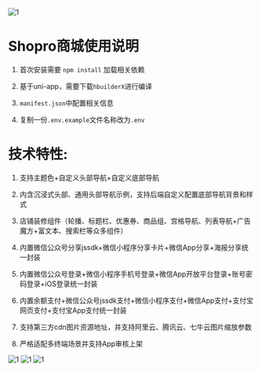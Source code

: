 ![1](https://file.sheepjs.com/www/preview/dcloud/01.png '01.png')
# Shopro商城使用说明
1. 首次安装需要 `npm install` 加载相关依赖

2. 基于uni-app，需要下载`hbuilderX`进行编译

3. `manifest.json`中配置相关信息

4. 复制一份`.env.example`文件名称改为`.env`

# 技术特性:
1. 支持主题色+自定义头部导航+自定义底部导航


2. 内含沉浸式头部、通用头部导航示例，支持后端自定义配置底部导航背景和样式


3. 店铺装修组件（轮播、标题栏、优惠券、商品组、宫格导航、列表导航+广告魔方+富文本、搜索栏等众多组件）


4. 内置微信公众号分享jssdk+微信小程序分享卡片+微信App分享+海报分享统一封装


5. 内置微信公众号登录+微信小程序手机号登录+微信App开放平台登录+账号密码登录+iOS登录统一封装


6. 内置余额支付+微信公众号jssdk支付+微信小程序支付+微信App支付+支付宝网页支付+支付宝App支付统一封装


7. 支持第三方cdn图片资源地址，并支持阿里云、腾讯云、七牛云图片缩放参数


8. 严格适配多终端场景并支持App审核上架


![1](https://file.sheepjs.com/www/preview/dcloud/02.png '01.png')
![1](https://file.sheepjs.com/www/preview/dcloud/03.png '01.png')
![1](https://file.sheepjs.com/www/preview/dcloud/04.png '01.png')
